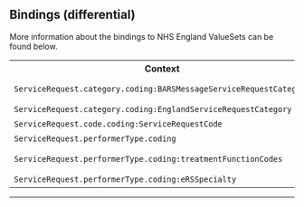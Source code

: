 ## Bindings (differential)

More information about the bindings to NHS England ValueSets can be found below.

<table class="assets">
<tr>
<th width="30%">Context</th>
<th width="20%">Strength</th>
<th width="60%">Link</th>
</tr>
<tr>
<td><code>ServiceRequest.category.coding:BARSMessageServiceRequestCategory<code></td>
<td>preferred</td>
<td>{{pagelink:ValueSet-England-BARSMessageServiceRequestCategory}}</td>
</tr>
<tr>
<td><code>ServiceRequest.category.coding:EnglandServiceRequestCategory<code></td>
<td>preferred</td>
<td>{{pagelink:ValueSet-England-ServiceRequestCategory}}</td>
</tr>
<tr>
<td><code>ServiceRequest.code.coding:ServiceRequestCode<code></td>
<td>preferred</td>
<td>{{pagelink:ValueSet-England-ServiceRequestCode}}</td>
</tr>
<tr>
<td><code>ServiceRequest.performerType.coding<code></td>
<td>example</td>
<td>{{pagelink:ValueSet-England-CareSettingType}}</td>
</tr>
<tr>
<td><code>ServiceRequest.performerType.coding:treatmentFunctionCodes<code></td>
<td>required</td>
<td>{{pagelink:ValueSet-England-NHSDataModelAndDictionaryTreatmentFunctionCategory}}</td>
</tr>
<tr>
<td><code>ServiceRequest.performerType.coding:eRSSpecialty<code></td>
<td>required</td>
<td>{{pagelink:ValueSet-England-ERSSpecialty}}</td>
</tr>
</table>

---